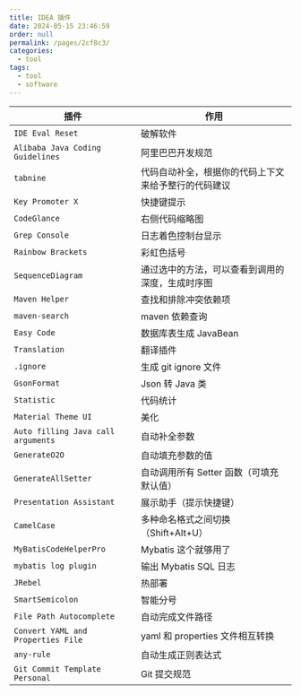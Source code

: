```yaml
---
title: IDEA 插件
date: 2024-05-15 23:46:59
order: null
permalink: /pages/2cf8c3/
categories: 
  - tool
tags: 
  - tool
  - software
---
```


| 插件                               | 作用                                                 |
| ---------------------------------- | ---------------------------------------------------- |
| `IDE Eval Reset`                   | 破解软件                                             |
| `Alibaba Java Coding Guidelines`   | 阿里巴巴开发规范                                     |
| `tabnine`                          | 代码自动补全，根据你的代码上下文来给予整行的代码建议 |
| `Key Promoter X`                   | 快捷键提示                                           |
| `CodeGlance`                       | 右侧代码缩略图                                       |
| `Grep Console`                     | 日志着色控制台显示                                   |
| `Rainbow Brackets`                 | 彩虹色括号                                           |
| `SequenceDiagram`                  | 通过选中的方法，可以查看到调用的深度，生成时序图     |
| `Maven Helper`                     | 查找和排除冲突依赖项                                 |
| `maven-search`                     | maven 依赖查询                                       |
| `Easy Code`                        | 数据库表生成 JavaBean                                |
| `Translation`                      | 翻译插件                                             |
| `.ignore`                          | 生成 git ignore 文件                                 |
| `GsonFormat`                       | Json 转 Java 类                                      |
| `Statistic`                        | 代码统计                                             |
| `Material Theme UI`                | 美化                                                 |
| `Auto filling Java call arguments` | 自动补全参数                                         |
| `GenerateO2O`                      | 自动填充参数的值                                     |
| `GenerateAllSetter`                | 自动调用所有 Setter 函数（可填充默认值）             |
| `Presentation Assistant`           | 展示助手（提示快捷键）                               |
| `CamelCase`                        | 多种命名格式之间切换（Shift+Alt+U）                  |
| `MyBatisCodeHelperPro`             | Mybatis 这个就够用了                                 |
| `mybatis log plugin`               | 输出 Mybatis SQL 日志                                |
| `JRebel`                           | 热部署                                               |
| `SmartSemicolon`                   | 智能分号                                             |
| `File Path Autocomplete`           | 自动完成文件路径                                     |
| `Convert YAML and Properties File` | yaml 和 properties 文件相互转换                      |
| `any-rule`                         | 自动生成正则表达式                                   |
| `Git Commit Template Personal`     | Git 提交规范                                         |
